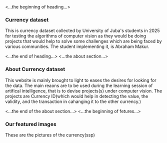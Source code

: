 

<html>
  <head><title>Uoj Dataset</title></head>
  <body>
    <...the beginning of heading...>
   <h3>Currency dataset</h3>
    
   <p>This is currency dataset collected by University of Juba's students in 2025 for testing the algorithms of computer vision as they would be doing projects that would help to solve some challenges which are being faced by various communities. 
The student implementing it, is Abraham Makur.</p>
   <div class action ="row">
     
   </div>
     <...the end of heading...>
    <...the about section...>
    <h3>About Currency dataset</h3>
      <p>This website is mainly brought to light to eases the desires for looking for the data.
      The main reaons are to be used during the learning session of artifical intelligence, that is to devise projects(s) under computer vision.
      The projects are Currency ID(which would help in detecting the value, the validity, and the transaction in cahanging it to the other currency.)
      </p>
        <...the end of the about section...>
        <...the beginning of fetures...>
          <h3>Our featured images</h3>
          <p>These are the pictures of the currency(ssp)</p>
          <img src="">
  </body>
</html>
